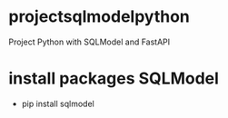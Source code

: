 # projectsqlmodelpython
Project Python with SQLModel and FastAPI

# install packages SQLModel
- pip install sqlmodel